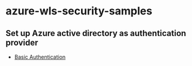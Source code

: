 # azure-wls-security-samples

## Set up Azure active directory as authentication provider
* [Basic Authentication](azure-active-directory-wls-as-authentication-provider-basic-sample/README.md)  